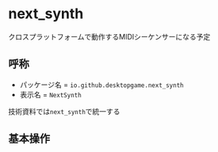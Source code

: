 # next_synth
クロスプラットフォームで動作するMIDIシーケンサーになる予定
  
## 呼称
* パッケージ名 = `io.github.desktopgame.next_synth`
* 表示名 = `NextSynth`

技術資料では`next_synth`で統一する

## 基本操作
